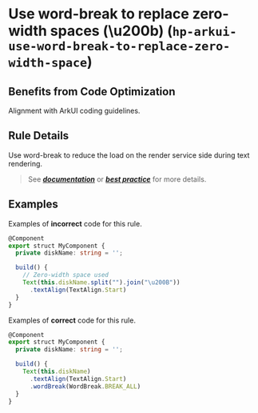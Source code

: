 # Use word-break to replace zero-width spaces (\u200b) (`hp-arkui-use-word-break-to-replace-zero-width-space`)

## Benefits from Code Optimization
Alignment with ArkUI coding guidelines.

## Rule Details
Use word-break to reduce the load on the render service side during text rendering.

> See [***documentation***](https://developer.huawei.com/consumer/{{region}}/doc/harmonyos-guides-{{apiVersion}}/ide_hp-arkui-use-word-break-in-space-{{apiVersion}}) or [***best practice***](https://developer.huawei.com/consumer/cn/doc/best-practices-V5/bpta-time-optimization-of-the-main-thread-V5#section193673511440) for more details.

## Examples

Examples of **incorrect** code for this rule.

```ts
@Component
export struct MyComponent {
  private diskName: string = '';

  build() {
    // Zero-width space used
    Text(this.diskName.split("").join("\u200B"))
      .textAlign(TextAlign.Start)
  }
}
```

Examples of **correct** code for this rule.

```ts
@Component
export struct MyComponent {
  private diskName: string = '';

  build() {
    Text(this.diskName)
      .textAlign(TextAlign.Start)
      .wordBreak(WordBreak.BREAK_ALL)
  }
}
```